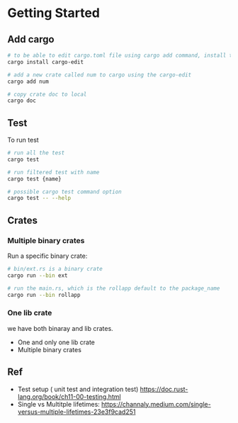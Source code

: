 # Getting Started

## Add cargo

```sh
# to be able to edit cargo.toml file using cargo add command, install the cargo-edit crate
cargo install cargo-edit

# add a new crate called num to cargo using the cargo-edit
cargo add num

# copy crate doc to local
cargo doc
```

## Test

To run test

```sh
# run all the test
cargo test

# run filtered test with name
cargo test {name}

# possible cargo test command option
cargo test -- --help

```

## Crates

### Multiple binary crates

Run a specific binary crate:

```sh
# bin/ext.rs is a binary crate
cargo run --bin ext

# run the main.rs, which is the rollapp default to the package_name
cargo run --bin rollapp
```

### One lib crate

we have both binaray and lib crates.

- One and only one lib crate
- Multiple binary crates

## Ref

- Test setup ( unit test and integration test) <https://doc.rust-lang.org/book/ch11-00-testing.html>
- Single vs Multitple lifetimes: <https://channaly.medium.com/single-versus-multiple-lifetimes-23e3f9cad251>
